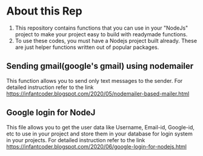 # About this Rep

1. This repository contains functions that you can use in your "NodeJs" project to make your project easy to build with readymade functions.
2. To use these codes, you must have a Nodejs project built already. These are just helper functions written out of popular packages.

## Sending gmail(google's gmail) using nodemailer
This function allows you to send only text messages to the sender.
For detailed instruction refer to the link https://infantcoder.blogspot.com/2020/05/nodemailer-based-mailer.html

##  Google login for NodeJ
This file allows you to get the user data like Username, Email-id, Google-id, etc to use in your project and store them in your database for login system in your projects.
For detailed instruction refer to the link https://infantcoder.blogspot.com/2020/06/google-login-for-nodejs.html
